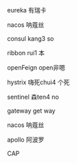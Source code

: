 eureka   有瑞卡	

nacos   呐蔻丝

consul   kang3  so

ribbon  rui1  本

openFeign  open非嗯 

 hystrix     嗨死chui4 个死 

sentinel   森ten4 no

gateway   get way

nacos  呐蔻丝

apollo  阿波罗

CAP 